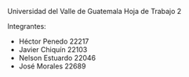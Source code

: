 Universidad del Valle de Guatemala
Hoja de Trabajo 2

Integrantes:
- Héctor Penedo 22217
- Javier Chiquín 22103
- Nelson Estuardo 22046
- José Morales 22689
